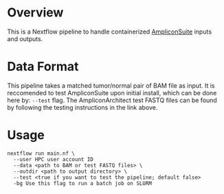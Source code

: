 # Overview
This is a Nextflow pipeline to handle containerized [AmpliconSuite](https://github.com/AmpliconSuite/AmpliconSuite-pipeline) inputs and outputs.

# Data Format
This pipeline takes a matched tumor/normal pair of BAM file as input. 
It is reccomended to test AmpliconSuite upon initial install, which can be done here by: ```--test``` flag.
The AmpliconArchitect test FASTQ files can be found by following the testing instructions in the link above.

# Usage
```
nextflow run main.nf \
  --user HPC user account ID
  --data <path to BAM or test FASTQ files> \
  --outdir <path to output directory> \
  --test <true if you want to test the pipeline; default false>
  -bg Use this flag to run a batch job on SLURM
```
